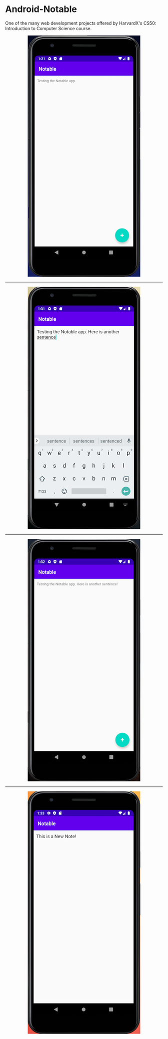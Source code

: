 # Android-Notable
One of the many web development projects offered by HarvardX's CS50: Introduction to Computer Science course.

<div align="center"> 
<img src="images/1.png">
</div>

---------------------------------------------------------------------------------------------------------------------------

<div align="center"> 
<img src="images/2.png">
</div>

---------------------------------------------------------------------------------------------------------------------------

<div align="center"> 
<img src="images/3.png">
</div>

---------------------------------------------------------------------------------------------------------------------------

<div align="center"> 
<img src="images/4.png">
</div>
